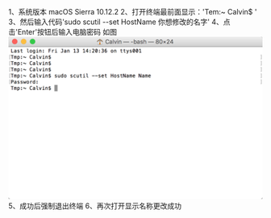 1、系统版本 macOS Sierra 10.12.2
2、打开终端最前面显示：'Tem:~ Calvin$ '
3、然后输入代码'sudo scutil --set HostName 你想修改的名字'
4、点击'Enter'按钮后输入电脑密码
如图 ![](https://github.com/CalvinCheungCoder/Blog/blob/master/Objective-C/Change/WX20170113-142146%402x.png)
5、成功后强制退出终端
6、再次打开显示名称更改成功

